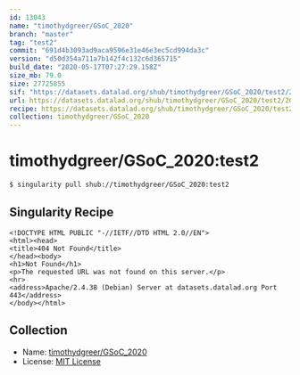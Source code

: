 ```yaml
---
id: 13043
name: "timothydgreer/GSoC_2020"
branch: "master"
tag: "test2"
commit: "691d4b3093ad9aca9596e31e46e3ec5cd994da3c"
version: "d50d354a711a7b142f4c132c6d365715"
build_date: "2020-05-17T07:27:29.158Z"
size_mb: 79.0
size: 27725855
sif: "https://datasets.datalad.org/shub/timothydgreer/GSoC_2020/test2/2020-05-17-691d4b30-d50d354a/d50d354a711a7b142f4c132c6d365715.sif"
url: https://datasets.datalad.org/shub/timothydgreer/GSoC_2020/test2/2020-05-17-691d4b30-d50d354a/
recipe: https://datasets.datalad.org/shub/timothydgreer/GSoC_2020/test2/2020-05-17-691d4b30-d50d354a/Singularity
collection: timothydgreer/GSoC_2020
---
```


# timothydgreer/GSoC_2020:test2

```bash
$ singularity pull shub://timothydgreer/GSoC_2020:test2
```

## Singularity Recipe

```singularity
<!DOCTYPE HTML PUBLIC "-//IETF//DTD HTML 2.0//EN">
<html><head>
<title>404 Not Found</title>
</head><body>
<h1>Not Found</h1>
<p>The requested URL was not found on this server.</p>
<hr>
<address>Apache/2.4.38 (Debian) Server at datasets.datalad.org Port 443</address>
</body></html>
```

## Collection

 - Name: [timothydgreer/GSoC_2020](https://github.com/timothydgreer/GSoC_2020)
 - License: [MIT License](https://api.github.com/licenses/mit)

